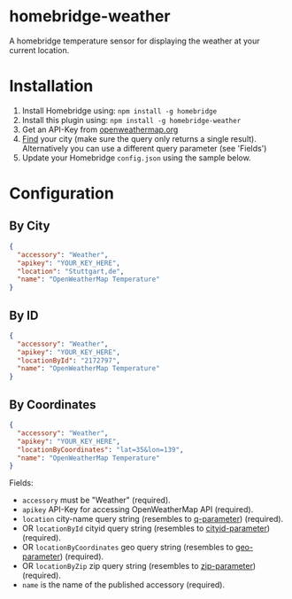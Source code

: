 # homebridge-weather

A homebridge temperature sensor for displaying the weather at your current location.

# Installation

1. Install Homebridge using: `npm install -g homebridge`
2. Install this plugin using: `npm install -g homebridge-weather`
3. Get an API-Key from <a href="http://openweathermap.org">openweathermap.org</a>
4. <a href="https://openweathermap.org/city">Find</a> your city (make sure the query only returns a single result). Alternatively you can use a different query parameter (see 'Fields')
5. Update your Homebridge `config.json` using the sample below.

# Configuration

## By City

```json
{
  "accessory": "Weather",
  "apikey": "YOUR_KEY_HERE",
  "location": "Stuttgart,de",
  "name": "OpenWeatherMap Temperature"
}
```

## By ID

```json
{
  "accessory": "Weather",
  "apikey": "YOUR_KEY_HERE",
  "locationById": "2172797",
  "name": "OpenWeatherMap Temperature"
}
```

## By Coordinates

```json
{
  "accessory": "Weather",
  "apikey": "YOUR_KEY_HERE",
  "locationByCoordinates": "lat=35&lon=139",
  "name": "OpenWeatherMap Temperature"
}
```

Fields:

* `accessory` must be "Weather" (required).
* `apikey` API-Key for accessing OpenWeatherMap API (required).
* `location` city-name query string (resembles to <a href="https://openweathermap.org/current#name">q-parameter</a>) (required).
* OR `locationById` cityid query string (resembles to <a href="https://openweathermap.org/current#cityid">cityid-parameter</a>) (required).
* OR `locationByCoordinates` geo query string (resembles to <a href="https://openweathermap.org/current#geo">geo-parameter</a>) (required).
* OR `locationByZip` zip query string (resembles to <a href="https://openweathermap.org/current#zip">zip-parameter</a>) (required).
* `name` is the name of the published accessory (required).
